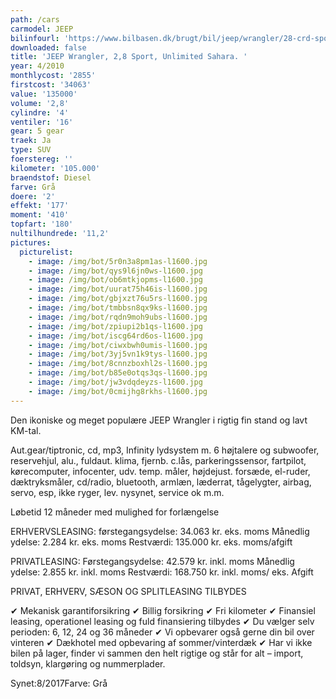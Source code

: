 ```yaml
---
path: /cars
carmodel: JEEP
bilinfourl: 'https://www.bilbasen.dk/brugt/bil/jeep/wrangler/28-crd-sport-aut-2d/4156214'
downloaded: false
title: 'JEEP Wrangler, 2,8 Sport, Unlimited Sahara. '
year: 4/2010
monthlycost: '2855'
firstcost: '34063'
value: '135000'
volume: '2,8'
cylindre: '4'
ventiler: '16'
gear: 5 gear
traek: Ja
type: SUV
foerstereg: ''
kilometer: '105.000'
braendstof: Diesel
farve: Grå
doere: '2'
effekt: '177'
moment: '410'
topfart: '180'
nultilhundrede: '11,2'
pictures:
  picturelist:
    - image: /img/bot/5r0n3a8pm1as-l1600.jpg
    - image: /img/bot/qys9l6jn0ws-l1600.jpg
    - image: /img/bot/ob6mtkjopms-l1600.jpg
    - image: /img/bot/uurat75h46is-l1600.jpg
    - image: /img/bot/gbjxzt76u5rs-l1600.jpg
    - image: /img/bot/tmbbsn8qx9ks-l1600.jpg
    - image: /img/bot/rqdn9moh9ubs-l1600.jpg
    - image: /img/bot/zpiupi2b1qs-l1600.jpg
    - image: /img/bot/iscg64rd6os-l1600.jpg
    - image: /img/bot/ciwxbwh0umis-l1600.jpg
    - image: /img/bot/3yj5vn1k9tys-l1600.jpg
    - image: /img/bot/8cnnzboxhl2s-l1600.jpg
    - image: /img/bot/b85e0otqs3qs-l1600.jpg
    - image: /img/bot/jw3vdqdeyzs-l1600.jpg
    - image: /img/bot/0cmijhg8rkhs-l1600.jpg
---
```

Den ikoniske og meget populære JEEP Wrangler i rigtig fin stand og lavt KM-tal. 

Aut.gear/tiptronic, cd, mp3, Infinity lydsystem m. 6 højtalere og subwoofer, reservehjul, alu., fuldaut. klima, fjernb. c.lås, parkeringssensor, fartpilot, kørecomputer, infocenter, udv. temp. måler, højdejust. forsæde, el-ruder, dæktryksmåler, cd/radio, bluetooth, armlæn, læderrat, tågelygter, airbag, servo, esp, ikke ryger, lev. nysynet, service ok m.m.

Løbetid 12 måneder med mulighed for forlængelse 

ERHVERVSLEASING:
førstegangsydelse: 34.063 kr. eks. moms 
Månedlig ydelse: 2.284 kr. eks. moms
Restværdi: 135.000 kr. eks. moms/afgift

PRIVATLEASING:
Førstegangsydelse: 42.579 kr. inkl. moms
Månedlig ydelse: 2.855 kr. inkl. moms
Restværdi: 168.750 kr. inkl. moms/ eks. Afgift

PRIVAT, ERHVERV, SÆSON OG SPLITLEASING TILBYDES 

✔ Mekanisk garantiforsikring 
✔ Billig forsikring 
✔ Fri kilometer
✔ Finansiel leasing, operationel leasing og fuld finansiering tilbydes
✔ Du vælger selv perioden: 6, 12, 24 og 36 måneder
✔ Vi opbevarer også gerne din bil over vinteren 
✔ Dækhotel med opbevaring af sommer/vinterdæk
✔ Har vi ikke bilen på lager, finder vi sammen den helt rigtige og står for alt – import, toldsyn, klargøring og nummerplader. 


Synet:8/2017Farve: Grå

